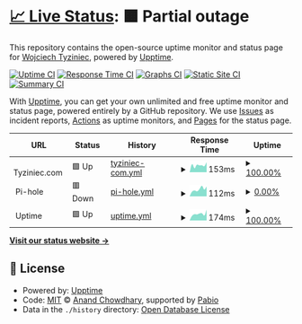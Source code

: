 # [📈 Live Status](https://wtznc.github.io/up): <!--live status--> **🟧 Partial outage**

This repository contains the open-source uptime monitor and status page for [Wojciech Tyziniec](https://wtznc.github.io/up), powered by [Upptime](https://github.com/upptime/upptime).

[![Uptime CI](https://github.com/wtznc/up/workflows/Uptime%20CI/badge.svg)](https://github.com/wtznc/up/actions?query=workflow%3A%22Uptime+CI%22)
[![Response Time CI](https://github.com/wtznc/up/workflows/Response%20Time%20CI/badge.svg)](https://github.com/wtznc/up/actions?query=workflow%3A%22Response+Time+CI%22)
[![Graphs CI](https://github.com/wtznc/up/workflows/Graphs%20CI/badge.svg)](https://github.com/wtznc/up/actions?query=workflow%3A%22Graphs+CI%22)
[![Static Site CI](https://github.com/wtznc/up/workflows/Static%20Site%20CI/badge.svg)](https://github.com/wtznc/up/actions?query=workflow%3A%22Static+Site+CI%22)
[![Summary CI](https://github.com/wtznc/up/workflows/Summary%20CI/badge.svg)](https://github.com/wtznc/up/actions?query=workflow%3A%22Summary+CI%22)

With [Upptime](https://upptime.js.org), you can get your own unlimited and free uptime monitor and status page, powered entirely by a GitHub repository. We use [Issues](https://github.com/wtznc/up/issues) as incident reports, [Actions](https://github.com/wtznc/up/actions) as uptime monitors, and [Pages](https://wtznc.github.io/up) for the status page.

<!--start: status pages-->
<!-- This summary is generated by Upptime (https://github.com/upptime/upptime) -->
<!-- Do not edit this manually, your changes will be overwritten -->
<!-- prettier-ignore -->
| URL | Status | History | Response Time | Uptime |
| --- | ------ | ------- | ------------- | ------ |
| <img alt="" src="https://icons.duckduckgo.com/ip3/null.ico" height="13"> Tyziniec.com | 🟩 Up | [tyziniec-com.yml](https://github.com/wtznc/up/commits/HEAD/history/tyziniec-com.yml) | <details><summary><img alt="Response time graph" src="./graphs/tyziniec-com/response-time-week.png" height="20"> 153ms</summary><br><a href="https://dash.tyziniec.com/history/tyziniec-com"><img alt="Response time 153" src="https://img.shields.io/endpoint?url=https%3A%2F%2Fraw.githubusercontent.com%2Fwtznc%2Fup%2FHEAD%2Fapi%2Ftyziniec-com%2Fresponse-time.json"></a><br><a href="https://dash.tyziniec.com/history/tyziniec-com"><img alt="24-hour response time 217" src="https://img.shields.io/endpoint?url=https%3A%2F%2Fraw.githubusercontent.com%2Fwtznc%2Fup%2FHEAD%2Fapi%2Ftyziniec-com%2Fresponse-time-day.json"></a><br><a href="https://dash.tyziniec.com/history/tyziniec-com"><img alt="7-day response time 153" src="https://img.shields.io/endpoint?url=https%3A%2F%2Fraw.githubusercontent.com%2Fwtznc%2Fup%2FHEAD%2Fapi%2Ftyziniec-com%2Fresponse-time-week.json"></a><br><a href="https://dash.tyziniec.com/history/tyziniec-com"><img alt="30-day response time 148" src="https://img.shields.io/endpoint?url=https%3A%2F%2Fraw.githubusercontent.com%2Fwtznc%2Fup%2FHEAD%2Fapi%2Ftyziniec-com%2Fresponse-time-month.json"></a><br><a href="https://dash.tyziniec.com/history/tyziniec-com"><img alt="1-year response time 153" src="https://img.shields.io/endpoint?url=https%3A%2F%2Fraw.githubusercontent.com%2Fwtznc%2Fup%2FHEAD%2Fapi%2Ftyziniec-com%2Fresponse-time-year.json"></a></details> | <details><summary><a href="https://dash.tyziniec.com/history/tyziniec-com">100.00%</a></summary><a href="https://dash.tyziniec.com/history/tyziniec-com"><img alt="All-time uptime 100.00%" src="https://img.shields.io/endpoint?url=https%3A%2F%2Fraw.githubusercontent.com%2Fwtznc%2Fup%2FHEAD%2Fapi%2Ftyziniec-com%2Fuptime.json"></a><br><a href="https://dash.tyziniec.com/history/tyziniec-com"><img alt="24-hour uptime 100.00%" src="https://img.shields.io/endpoint?url=https%3A%2F%2Fraw.githubusercontent.com%2Fwtznc%2Fup%2FHEAD%2Fapi%2Ftyziniec-com%2Fuptime-day.json"></a><br><a href="https://dash.tyziniec.com/history/tyziniec-com"><img alt="7-day uptime 100.00%" src="https://img.shields.io/endpoint?url=https%3A%2F%2Fraw.githubusercontent.com%2Fwtznc%2Fup%2FHEAD%2Fapi%2Ftyziniec-com%2Fuptime-week.json"></a><br><a href="https://dash.tyziniec.com/history/tyziniec-com"><img alt="30-day uptime 100.00%" src="https://img.shields.io/endpoint?url=https%3A%2F%2Fraw.githubusercontent.com%2Fwtznc%2Fup%2FHEAD%2Fapi%2Ftyziniec-com%2Fuptime-month.json"></a><br><a href="https://dash.tyziniec.com/history/tyziniec-com"><img alt="1-year uptime 100.00%" src="https://img.shields.io/endpoint?url=https%3A%2F%2Fraw.githubusercontent.com%2Fwtznc%2Fup%2FHEAD%2Fapi%2Ftyziniec-com%2Fuptime-year.json"></a></details>
| <img alt="" src="https://icons.duckduckgo.com/ip3/null.ico" height="13"> Pi-hole | 🟥 Down | [pi-hole.yml](https://github.com/wtznc/up/commits/HEAD/history/pi-hole.yml) | <details><summary><img alt="Response time graph" src="./graphs/pi-hole/response-time-week.png" height="20"> 112ms</summary><br><a href="https://dash.tyziniec.com/history/pi-hole"><img alt="Response time 287" src="https://img.shields.io/endpoint?url=https%3A%2F%2Fraw.githubusercontent.com%2Fwtznc%2Fup%2FHEAD%2Fapi%2Fpi-hole%2Fresponse-time.json"></a><br><a href="https://dash.tyziniec.com/history/pi-hole"><img alt="24-hour response time 154" src="https://img.shields.io/endpoint?url=https%3A%2F%2Fraw.githubusercontent.com%2Fwtznc%2Fup%2FHEAD%2Fapi%2Fpi-hole%2Fresponse-time-day.json"></a><br><a href="https://dash.tyziniec.com/history/pi-hole"><img alt="7-day response time 112" src="https://img.shields.io/endpoint?url=https%3A%2F%2Fraw.githubusercontent.com%2Fwtznc%2Fup%2FHEAD%2Fapi%2Fpi-hole%2Fresponse-time-week.json"></a><br><a href="https://dash.tyziniec.com/history/pi-hole"><img alt="30-day response time 118" src="https://img.shields.io/endpoint?url=https%3A%2F%2Fraw.githubusercontent.com%2Fwtznc%2Fup%2FHEAD%2Fapi%2Fpi-hole%2Fresponse-time-month.json"></a><br><a href="https://dash.tyziniec.com/history/pi-hole"><img alt="1-year response time 287" src="https://img.shields.io/endpoint?url=https%3A%2F%2Fraw.githubusercontent.com%2Fwtznc%2Fup%2FHEAD%2Fapi%2Fpi-hole%2Fresponse-time-year.json"></a></details> | <details><summary><a href="https://dash.tyziniec.com/history/pi-hole">0.00%</a></summary><a href="https://dash.tyziniec.com/history/pi-hole"><img alt="All-time uptime 2.52%" src="https://img.shields.io/endpoint?url=https%3A%2F%2Fraw.githubusercontent.com%2Fwtznc%2Fup%2FHEAD%2Fapi%2Fpi-hole%2Fuptime.json"></a><br><a href="https://dash.tyziniec.com/history/pi-hole"><img alt="24-hour uptime 0.00%" src="https://img.shields.io/endpoint?url=https%3A%2F%2Fraw.githubusercontent.com%2Fwtznc%2Fup%2FHEAD%2Fapi%2Fpi-hole%2Fuptime-day.json"></a><br><a href="https://dash.tyziniec.com/history/pi-hole"><img alt="7-day uptime 0.00%" src="https://img.shields.io/endpoint?url=https%3A%2F%2Fraw.githubusercontent.com%2Fwtznc%2Fup%2FHEAD%2Fapi%2Fpi-hole%2Fuptime-week.json"></a><br><a href="https://dash.tyziniec.com/history/pi-hole"><img alt="30-day uptime 1.38%" src="https://img.shields.io/endpoint?url=https%3A%2F%2Fraw.githubusercontent.com%2Fwtznc%2Fup%2FHEAD%2Fapi%2Fpi-hole%2Fuptime-month.json"></a><br><a href="https://dash.tyziniec.com/history/pi-hole"><img alt="1-year uptime 2.52%" src="https://img.shields.io/endpoint?url=https%3A%2F%2Fraw.githubusercontent.com%2Fwtznc%2Fup%2FHEAD%2Fapi%2Fpi-hole%2Fuptime-year.json"></a></details>
| <img alt="" src="https://icons.duckduckgo.com/ip3/null.ico" height="13"> Uptime | 🟩 Up | [uptime.yml](https://github.com/wtznc/up/commits/HEAD/history/uptime.yml) | <details><summary><img alt="Response time graph" src="./graphs/uptime/response-time-week.png" height="20"> 174ms</summary><br><a href="https://dash.tyziniec.com/history/uptime"><img alt="Response time 158" src="https://img.shields.io/endpoint?url=https%3A%2F%2Fraw.githubusercontent.com%2Fwtznc%2Fup%2FHEAD%2Fapi%2Fuptime%2Fresponse-time.json"></a><br><a href="https://dash.tyziniec.com/history/uptime"><img alt="24-hour response time 279" src="https://img.shields.io/endpoint?url=https%3A%2F%2Fraw.githubusercontent.com%2Fwtznc%2Fup%2FHEAD%2Fapi%2Fuptime%2Fresponse-time-day.json"></a><br><a href="https://dash.tyziniec.com/history/uptime"><img alt="7-day response time 174" src="https://img.shields.io/endpoint?url=https%3A%2F%2Fraw.githubusercontent.com%2Fwtznc%2Fup%2FHEAD%2Fapi%2Fuptime%2Fresponse-time-week.json"></a><br><a href="https://dash.tyziniec.com/history/uptime"><img alt="30-day response time 156" src="https://img.shields.io/endpoint?url=https%3A%2F%2Fraw.githubusercontent.com%2Fwtznc%2Fup%2FHEAD%2Fapi%2Fuptime%2Fresponse-time-month.json"></a><br><a href="https://dash.tyziniec.com/history/uptime"><img alt="1-year response time 158" src="https://img.shields.io/endpoint?url=https%3A%2F%2Fraw.githubusercontent.com%2Fwtznc%2Fup%2FHEAD%2Fapi%2Fuptime%2Fresponse-time-year.json"></a></details> | <details><summary><a href="https://dash.tyziniec.com/history/uptime">100.00%</a></summary><a href="https://dash.tyziniec.com/history/uptime"><img alt="All-time uptime 100.00%" src="https://img.shields.io/endpoint?url=https%3A%2F%2Fraw.githubusercontent.com%2Fwtznc%2Fup%2FHEAD%2Fapi%2Fuptime%2Fuptime.json"></a><br><a href="https://dash.tyziniec.com/history/uptime"><img alt="24-hour uptime 100.00%" src="https://img.shields.io/endpoint?url=https%3A%2F%2Fraw.githubusercontent.com%2Fwtznc%2Fup%2FHEAD%2Fapi%2Fuptime%2Fuptime-day.json"></a><br><a href="https://dash.tyziniec.com/history/uptime"><img alt="7-day uptime 100.00%" src="https://img.shields.io/endpoint?url=https%3A%2F%2Fraw.githubusercontent.com%2Fwtznc%2Fup%2FHEAD%2Fapi%2Fuptime%2Fuptime-week.json"></a><br><a href="https://dash.tyziniec.com/history/uptime"><img alt="30-day uptime 100.00%" src="https://img.shields.io/endpoint?url=https%3A%2F%2Fraw.githubusercontent.com%2Fwtznc%2Fup%2FHEAD%2Fapi%2Fuptime%2Fuptime-month.json"></a><br><a href="https://dash.tyziniec.com/history/uptime"><img alt="1-year uptime 100.00%" src="https://img.shields.io/endpoint?url=https%3A%2F%2Fraw.githubusercontent.com%2Fwtznc%2Fup%2FHEAD%2Fapi%2Fuptime%2Fuptime-year.json"></a></details>

<!--end: status pages-->

[**Visit our status website →**](https://wtznc.github.io/up)

## 📄 License

- Powered by: [Upptime](https://github.com/upptime/upptime)
- Code: [MIT](./LICENSE) © [Anand Chowdhary](https://anandchowdhary.com), supported by [Pabio](https://pabio.com)
- Data in the `./history` directory: [Open Database License](https://opendatacommons.org/licenses/odbl/1-0/)
